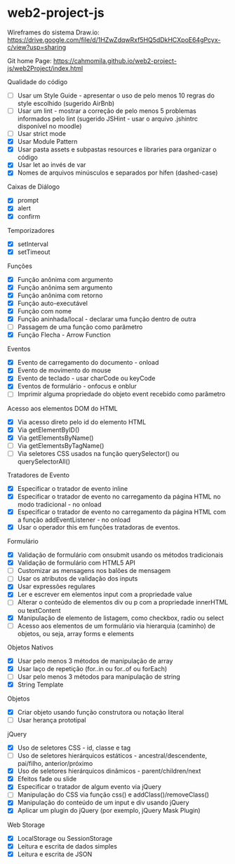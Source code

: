 # web2-project-js


Wireframes do sistema Draw.io:
https://drive.google.com/file/d/1HZwZdqwRxf5HQ5dDkHCXpoE64gPcyx-c/view?usp=sharing

Git home Page:
https://cahmomila.github.io/web2-project-js/web2Project/index.html

Qualidade do código

- [ ] Usar um Style Guide - apresentar o uso de pelo menos 10 regras do style escolhido (sugerido AirBnb)
- [ ] Usar um lint - mostrar a correção de pelo menos 5 problemas informados pelo lint (sugerido JSHint - usar o arquivo .jshintrc disponível no moodle)
- [ ] Usar strict mode
- [x] Usar Module Pattern
- [x] Usar pasta assets e subpastas resources e libraries para organizar o código
- [x] Usar let ao invés de var
- [x] Nomes de arquivos minúsculos e separados por hífen (dashed-case)

Caixas de Diálogo

- [x] prompt
- [x] alert
- [x] confirm

Temporizadores

- [x] setInterval
- [x] setTimeout

Funções

- [x] Função anônima com argumento
- [x] Função anônima sem argumento
- [x] Função anônima com retorno
- [x] Função auto-executável
- [x] Função com nome
- [x] Função aninhada/local - declarar uma função dentro de outra
- [ ] Passagem de uma função como parâmetro
- [x] Função Flecha - Arrow Function

Eventos

- [x] Evento de carregamento do documento - onload
- [x] Evento de movimento do mouse
- [x] Evento de teclado - usar charCode ou keyCode
- [x] Eventos de formulário - onfocus e onblur
- [ ] Imprimir alguma propriedade do objeto event recebido como parâmetro

Acesso aos elementos DOM do HTML

- [x] Via acesso direto pelo id do elemento HTML
- [x] Via getElementByID()
- [x] Via getElementsByName()
- [ ] Via getElementsByTagName()
- [ ] Via seletores CSS usados na função querySelector() ou querySelectorAll()

Tratadores de Evento

- [x] Especificar o tratador de evento inline
- [x] Especificar o tratador de evento no carregamento da página HTML no modo tradicional - no onload
- [x] Especificar o tratador de evento no carregamento da página HTML com a função addEventListener - no onload
- [x] Usar o operador this em funções tratadoras de eventos.

Formulário

- [x] Validação de formulário com onsubmit usando os métodos tradicionais
- [x] Validação de formulário com HTML5 API
- [ ] Customizar as mensagens nos balões de mensagem
- [ ] Usar os atributos de validação dos inputs
- [x] Usar expressões regulares
- [x] Ler e escrever em elementos input com a propriedade value
- [ ] Alterar o conteúdo de elementos div ou p com a propriedade innerHTML ou textContent
- [x] Manipulação de elemento de listagem, como checkbox, radio ou select
- [ ] Acesso aos elementos de um formulário via hierarquia (caminho) de objetos, ou seja, array forms e elements

Objetos Nativos

- [x] Usar pelo menos 3 métodos de manipulação de array
- [x] Usar laço de repetição (for..in ou for..of ou forEach)
- [ ] Usar pelo menos 3 métodos para manipulação de string
- [x] String Template

Objetos

- [x] Criar objeto usando função construtora ou notação literal
- [ ] Usar herança prototipal

jQuery

- [x] Uso de seletores CSS - id, classe e tag
- [ ] Uso de seletores hierárquicos estáticos - ancestral/descendente, pai/filho, anterior/próximo
- [x] Uso de seletores hierárquicos dinâmicos - parent/children/next
- [x] Efeitos fade ou slide
- [x] Especificar o tratador de algum evento via jQuery
- [ ] Manipulação do CSS via função css() e addClass()/removeClass()
- [x] Manipulação do conteúdo de um input e div usando jQuery
- [x] Aplicar um plugin do jQuery (por exemplo, jQuery Mask Plugin)

Web Storage

- [x] LocalStorage ou SessionStorage
- [x] Leitura e escrita de dados simples
- [x] Leitura e escrita de JSON
